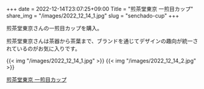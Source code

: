 +++
date  = 2022-12-14T23:07:25+09:00
Title = "煎茶堂東京 一煎目カップ"
share_img = "/images/2022_12_14_1.jpg"
slug = "senchado-cup"
+++

煎茶堂東京さんの一煎目カップを購入。

煎茶堂東京さんは茶器から茶葉まで、ブランドを通じてデザインの趣向が統一されているのがお気に入りです。

{{< img "/images/2022_12_14_1.jpg" >}}
{{< img "/images/2022_12_14_2.jpg" >}}

<a href="https://shop.senchado.jp/products/1071">煎茶堂東京 一煎目カップ</a>
